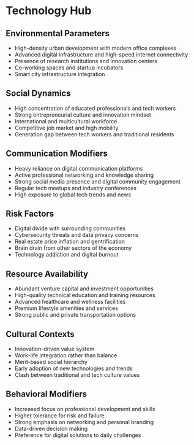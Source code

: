 # Technology Hub

## Environmental Parameters
- High-density urban development with modern office complexes
- Advanced digital infrastructure and high-speed internet connectivity
- Presence of research institutions and innovation centers
- Co-working spaces and startup incubators
- Smart city infrastructure integration

## Social Dynamics
- High concentration of educated professionals and tech workers
- Strong entrepreneurial culture and innovation mindset
- International and multicultural workforce
- Competitive job market and high mobility
- Generation gap between tech workers and traditional residents

## Communication Modifiers
- Heavy reliance on digital communication platforms
- Active professional networking and knowledge sharing
- Strong social media presence and digital community engagement
- Regular tech meetups and industry conferences
- High exposure to global tech trends and news

## Risk Factors
- Digital divide with surrounding communities
- Cybersecurity threats and data privacy concerns
- Real estate price inflation and gentrification
- Brain drain from other sectors of the economy
- Technology addiction and digital burnout

## Resource Availability
- Abundant venture capital and investment opportunities
- High-quality technical education and training resources
- Advanced healthcare and wellness facilities
- Premium lifestyle amenities and services
- Strong public and private transportation options

## Cultural Contexts
- Innovation-driven value system
- Work-life integration rather than balance
- Merit-based social hierarchy
- Early adoption of new technologies and trends
- Clash between traditional and tech culture values

## Behavioral Modifiers
- Increased focus on professional development and skills
- Higher tolerance for risk and failure
- Strong emphasis on networking and personal branding
- Data-driven decision making
- Preference for digital solutions to daily challenges 